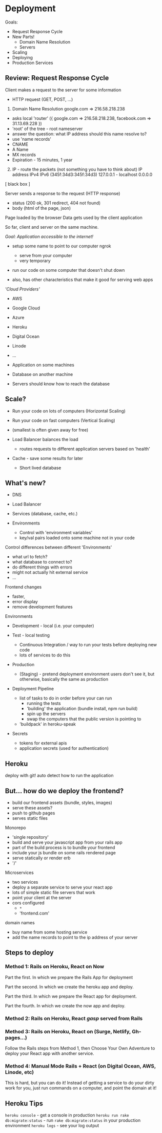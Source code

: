 # Deployment

Goals:
- Request Response Cycle
- New Parts!
  - Domain Name Resolution
  - Servers
- Scaling
- Deploying
- Production Services

## Review: Request Response Cycle

Client makes a request to the server for some information
  - HTTP request (GET, POST, ...)

1. Domain Name Resolution
  google.com => 216.58.218.238

*  asks local 'router' ({ google.com => 216.58.218.238, facebook.com => 31.13.69.228 })
*  'root' of the tree - root nameserver
*  answer the question: what IP address should this name resolve to?
*  use 'name records'
*  CNAME
*  A Name
*  MX records
*  Expiration - 15 minutes, 1 year

2. IP - route the packets  (not something you have to think about)
  IP address IPv4 IPv6 (345f:34d3:345f:34d3)
  127.0.0.1 - localhost
  0.0.0.0

  [ black box ]

Server sends a response to the request (HTTP response)
  - status (200 ok, 301 redirect, 404 not found)
  - body (html of the page, json)

Page loaded by the browser
Data gets used by the client application

So far, client and server on the same machine.


*Goal: Application accessible to the internet!*
- setup some name to point to our computer
 ngrok
  - serve from your computer
  - very temporary

- run our code on some computer that doesn't shut down
- also, has other characteristics that make it good for serving web apps

*'Cloud Providers'*
* AWS
* Google Cloud
* Azure
* Heroku
* Digital Ocean
* Linode
* ...

* Application on some machines
* Database on another machine
* Servers should know how to reach the database


## Scale?

* Run your code on lots of computers (Horizontal Scaling)
* Run your code on fast computers (Vertical Scaling)

* (smallest is often given away for free)

* Load Balancer balances the load
   - routes requests to different application servers based on 'health'

* Cache - save some results for later
  * Short lived database

## What's new?
- DNS
- Load Balancer
- Services (database, cache, etc.)

- Environments
  - Control with 'environment variables'
  - key/val pairs loaded onto some machine
  not in your code

Control differences between different 'Environments'
  - what url to fetch?
  - what database to connect to?
  - do different things with errors
  - might not actually hit external service
  - ...

Frontend changes
  - faster,
  - error display
  - remove development features

Environments
* Development - local (i.e. your computer)
* Test - local testing
  - Continuous Integration / way to run your tests before deploying new code
  - lots of services to do this

* Production
  * (Staging) - pretend deployment environment
  users don't see it, but otherwise, basically the same as production

- Deployment Pipeline
  - list of tasks to do in order before your can run
    - running the tests
    - 'building' the application (bundle install, npm run build)
    - spin up the servers
    - swap the computers that the public version is pointing to
  - 'buildpack' in heroku-speak

- Secrets
  - tokens for external apis
  - application secrets (used for authentication)

## Heroku

deploy with git!
auto detect how to run the application

## But... how do we deploy the frontend?

- build our frontend assets (bundle, styles, images)
- serve these assets?
- push to github pages
- serves static files

Monorepo
  - 'single repository'
  - build and serve your javascript app from your rails app
  - part of the build process is to bundle your frontend
  - include your js bundle on some rails rendered page
  - serve statically or render erb
  - '/'

Microservices
  - two services
  - deploy a separate service to serve your react app
  - lots of simple static file servers that work
  - point your client at the server
  - cors configured
    - `*`
    - 'frontend.com'

domain names
  - buy name from some hosting service
  - add the name records to point to the ip address of your server

## Steps to deploy

### Method 1: Rails on Heroku, React on Now

Part the first. In which we prepare the Rails App for deployment

Part the second. In which we create the heroku app and deploy.

Part the third. In which we prepare the React app for deployment.

Part the fourth. In which we create the now app and deploy.

### Method 2: Rails on Heroku, React *gasp* served from Rails

### Method 3: Rails on Heroku, React on (Surge, Netlify, Gh-pages...)

Follow the Rails steps from Method 1, then Choose Your Own Adventure to deploy your React app with another service.

### Method 4: Manual Mode Rails + React (on Digital Ocean, AWS, Linode, etc)

This is hard, but you can do it! Instead of getting a service to do your dirty work for you, just run commands on a computer, and point the domain at it!

## Heroku Tips

`heroku console` - get a console in production
`heroku run rake db:migrate:status` - run `rake db:migrate:status` in your production environment
`heroku logs` - see your log output
